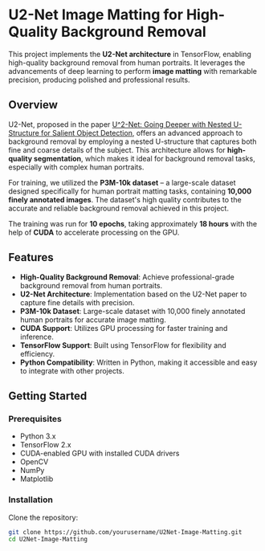 # U2-Net Image Matting for High-Quality Background Removal

This project implements the **U2-Net architecture** in TensorFlow, enabling high-quality background removal from human portraits. It leverages the advancements of deep learning to perform **image matting** with remarkable precision, producing polished and professional results.

## Overview

U2-Net, proposed in the paper [U^2-Net: Going Deeper with Nested U-Structure for Salient Object Detection](https://arxiv.org/pdf/2005.09007), offers an advanced approach to background removal by employing a nested U-structure that captures both fine and coarse details of the subject. This architecture allows for **high-quality segmentation**, which makes it ideal for background removal tasks, especially with complex human portraits.

For training, we utilized the **P3M-10k dataset** – a large-scale dataset designed specifically for human portrait matting tasks, containing **10,000 finely annotated images**. The dataset's high quality contributes to the accurate and reliable background removal achieved in this project.

The training was run for **10 epochs**, taking approximately **18 hours** with the help of **CUDA** to accelerate processing on the GPU.

## Features

- **High-Quality Background Removal**: Achieve professional-grade background removal from human portraits.
- **U2-Net Architecture**: Implementation based on the U2-Net paper to capture fine details with precision.
- **P3M-10k Dataset**: Large-scale dataset with 10,000 finely annotated human portraits for accurate image matting.
- **CUDA Support**: Utilizes GPU processing for faster training and inference.
- **TensorFlow Support**: Built using TensorFlow for flexibility and efficiency.
- **Python Compatibility**: Written in Python, making it accessible and easy to integrate with other projects.

## Getting Started

### Prerequisites

- Python 3.x
- TensorFlow 2.x
- CUDA-enabled GPU with installed CUDA drivers
- OpenCV
- NumPy
- Matplotlib

### Installation

Clone the repository:

```bash
git clone https://github.com/yourusername/U2Net-Image-Matting.git
cd U2Net-Image-Matting
